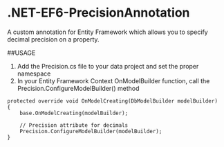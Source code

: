 # .NET-EF6-PrecisionAnnotation
A custom annotation for Entity Framework which allows you to specify decimal precision on a property. 

##USAGE
1. Add the Precision.cs file to your data project and set the proper namespace
2. In your Entity Framework Context OnModelBuilder function, call the Precision.ConfigureModelBuilder() method
```
protected override void OnModelCreating(DbModelBuilder modelBuilder)
{
    base.OnModelCreating(modelBuilder);

    // Precision attribute for decimals
    Precision.ConfigureModelBuilder(modelBuilder);
}
```
